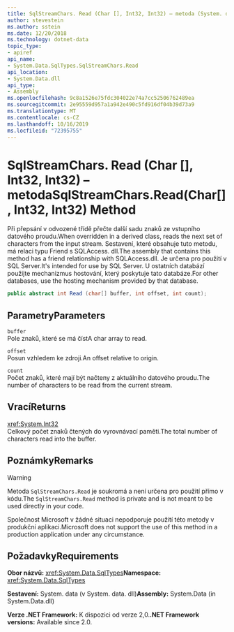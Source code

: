 ```yaml
---
title: SqlStreamChars. Read (Char [], Int32, Int32) – metoda (System. data. SqlTypes)
author: stevestein
ms.author: sstein
ms.date: 12/20/2018
ms.technology: dotnet-data
topic_type:
- apiref
api_name:
- System.Data.SqlTypes.SqlStreamChars.Read
api_location:
- System.Data.dll
api_type:
- Assembly
ms.openlocfilehash: 9c8a1526e75fdc304022e74a7cc52506762489ea
ms.sourcegitcommit: 2e95559d957a1a942e490c5fd916df04b39d73a9
ms.translationtype: MT
ms.contentlocale: cs-CZ
ms.lasthandoff: 10/16/2019
ms.locfileid: "72395755"
---
```

# <a name="sqlstreamcharsreadchar-int32-int32-method"></a><span data-ttu-id="89cfd-102">SqlStreamChars. Read (Char [], Int32, Int32) – metoda</span><span class="sxs-lookup"><span data-stu-id="89cfd-102">SqlStreamChars.Read(Char[], Int32, Int32) Method</span></span>

<span data-ttu-id="89cfd-103">Při přepsání v odvozené třídě přečte další sadu znaků ze vstupního datového proudu.</span><span class="sxs-lookup"><span data-stu-id="89cfd-103">When overridden in a derived class, reads the next set of characters from the input stream.</span></span> <span data-ttu-id="89cfd-104">Sestavení, které obsahuje tuto metodu, má relaci typu Friend s SQLAccess. dll.</span><span class="sxs-lookup"><span data-stu-id="89cfd-104">The assembly that contains this method has a friend relationship with SQLAccess.dll.</span></span> <span data-ttu-id="89cfd-105">Je určena pro použití v SQL Server.</span><span class="sxs-lookup"><span data-stu-id="89cfd-105">It's intended for use by SQL Server.</span></span> <span data-ttu-id="89cfd-106">U ostatních databází použijte mechanizmus hostování, který poskytuje tato databáze.</span><span class="sxs-lookup"><span data-stu-id="89cfd-106">For other databases, use the hosting mechanism provided by that database.</span></span>

```csharp
public abstract int Read (char[] buffer, int offset, int count);
```

## <a name="parameters"></a><span data-ttu-id="89cfd-107">Parametry</span><span class="sxs-lookup"><span data-stu-id="89cfd-107">Parameters</span></span>

`buffer`\
<span data-ttu-id="89cfd-108">Pole znaků, které se má číst</span><span class="sxs-lookup"><span data-stu-id="89cfd-108">A char array to read.</span></span>

`offset`\
<span data-ttu-id="89cfd-109">Posun vzhledem ke zdroji.</span><span class="sxs-lookup"><span data-stu-id="89cfd-109">An offset relative to origin.</span></span>

`count`\
<span data-ttu-id="89cfd-110">Počet znaků, které mají být načteny z aktuálního datového proudu.</span><span class="sxs-lookup"><span data-stu-id="89cfd-110">The number of characters to be read from the current stream.</span></span>

## <a name="returns"></a><span data-ttu-id="89cfd-111">Vrací</span><span class="sxs-lookup"><span data-stu-id="89cfd-111">Returns</span></span>

<xref:System.Int32>\
<span data-ttu-id="89cfd-112">Celkový počet znaků čtených do vyrovnávací paměti.</span><span class="sxs-lookup"><span data-stu-id="89cfd-112">The total number of characters read into the buffer.</span></span>

## <a name="remarks"></a><span data-ttu-id="89cfd-113">Poznámky</span><span class="sxs-lookup"><span data-stu-id="89cfd-113">Remarks</span></span>

> [!WARNING]
> <span data-ttu-id="89cfd-114">Metoda `SqlStreamChars.Read` je soukromá a není určena pro použití přímo v kódu.</span><span class="sxs-lookup"><span data-stu-id="89cfd-114">The `SqlStreamChars.Read` method is private and is not meant to be used directly in your code.</span></span>
>
> <span data-ttu-id="89cfd-115">Společnost Microsoft v žádné situaci nepodporuje použití této metody v produkční aplikaci.</span><span class="sxs-lookup"><span data-stu-id="89cfd-115">Microsoft does not support the use of this method in a production application under any circumstance.</span></span>

## <a name="requirements"></a><span data-ttu-id="89cfd-116">Požadavky</span><span class="sxs-lookup"><span data-stu-id="89cfd-116">Requirements</span></span>

<span data-ttu-id="89cfd-117">**Obor názvů:** <xref:System.Data.SqlTypes></span><span class="sxs-lookup"><span data-stu-id="89cfd-117">**Namespace:** <xref:System.Data.SqlTypes></span></span>

<span data-ttu-id="89cfd-118">**Sestavení:** System. data (v System. data. dll)</span><span class="sxs-lookup"><span data-stu-id="89cfd-118">**Assembly:** System.Data (in System.Data.dll)</span></span>

<span data-ttu-id="89cfd-119">**Verze .NET Framework:** K dispozici od verze 2,0.</span><span class="sxs-lookup"><span data-stu-id="89cfd-119">**.NET Framework versions:** Available since 2.0.</span></span>
